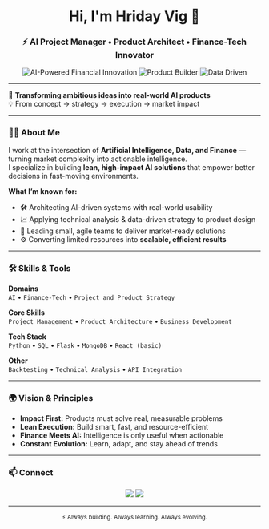<!-- Profile README for hriday29 -->

<h1 align="center">Hi, I'm Hriday Vig 👋</h1>
<h3 align="center">⚡ AI Project Manager • Product Architect • Finance-Tech Innovator</h3>

<p align="center">
  <img src="https://img.shields.io/badge/AI--Powered%20Financial%20Innovation-0A0A0A?style=for-the-badge&logo=ai&logoColor=white" alt="AI-Powered Financial Innovation">
  <img src="https://img.shields.io/badge/Product%20Builder-003366?style=for-the-badge&logo=react&logoColor=white" alt="Product Builder">
  <img src="https://img.shields.io/badge/Data%20Driven-228B22?style=for-the-badge&logo=python&logoColor=white" alt="Data Driven">
</p>

---

🚀 **Transforming ambitious ideas into real-world AI products**  
💡 From concept → strategy → execution → market impact

---

### 👨‍💻 About Me

I work at the intersection of **Artificial Intelligence, Data, and Finance** — turning market complexity into actionable intelligence.  
I specialize in building **lean, high-impact AI solutions** that empower better decisions in fast-moving environments.

**What I’m known for:**
- 🛠 Architecting AI-driven systems with real-world usability  
- 📈 Applying technical analysis & data-driven strategy to product design  
- 🤝 Leading small, agile teams to deliver market-ready solutions  
- ⚙️ Converting limited resources into **scalable, efficient results**

---

### 🛠 Skills & Tools

**Domains**  
`AI` • `Finance-Tech` • `Project and Product Strategy` 

**Core Skills**  
`Project Management` • `Product Architecture` • `Business Development`  

**Tech Stack**  
`Python` • `SQL` • `Flask` • `MongoDB` • `React (basic)`  

**Other**  
`Backtesting` • `Technical Analysis` • `API Integration`

---

### 🌍 Vision & Principles

- **Impact First:** Products must solve real, measurable problems  
- **Lean Execution:** Build smart, fast, and resource-efficient  
- **Finance Meets AI:** Intelligence is only useful when actionable  
- **Constant Evolution:** Learn, adapt, and stay ahead of trends  

---

### 📫 Connect

<p align="center">
  <a href="https://www.linkedin.com/in/hridayvig"><img src="https://img.shields.io/badge/-LinkedIn-0A66C2?style=for-the-badge&logo=linkedin&logoColor=white"/></a>
  <a href="https://github.com/hriday29"><img src="https://img.shields.io/badge/-GitHub-181717?style=for-the-badge&logo=github&logoColor=white"/></a>
</p>

---

<p align="center">
  <sub>⚡ Always building. Always learning. Always evolving.</sub>
</p>
